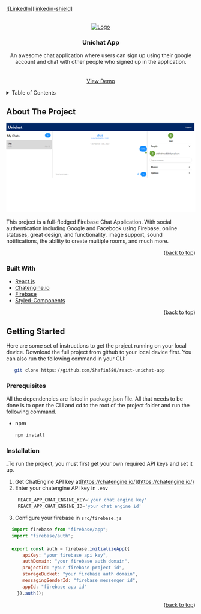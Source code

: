<div id="top"></div>
<!--
*** Thanks for checking out the Best-README-Template. If you have a suggestion
*** that would make this better, please fork the repo and create a pull request
*** or simply open an issue with the tag "enhancement".
*** Don't forget to give the project a star!
*** Thanks again! Now go create something AMAZING! :D
-->



<!-- PROJECT SHIELDS -->
<!--
*** I'm using markdown "reference style" links for readability.
*** Reference links are enclosed in brackets [ ] instead of parentheses ( ).
*** See the bottom of this document for the declaration of the reference variables
*** for contributors-url, forks-url, etc. This is an optional, concise syntax you may use.
*** https://www.markdownguide.org/basic-syntax/#reference-style-links
-->
[![LinkedIn][linkedin-shield]][linkedin-url]



<!-- PROJECT LOGO -->
<br />
<div align="center">
  <a href="https://github.com/Shafin580/react-unichat-app">
    <img src="images/logo.ico" alt="Logo" width="80" height="80">
  </a>

<h3 align="center">Unichat App</h3>

  <p align="center">
    An awesome chat application where users can sign up using their google account and chat with other people who signed up in the application.
    <br />
    <br />
    <br />
    <a href="https://unichatshafindev.netlify.app/">View Demo</a>
  </p>
</div>



<!-- TABLE OF CONTENTS -->
<details>
  <summary>Table of Contents</summary>
  <ol>
    <li>
      <a href="#about-the-project">About The Project</a>
      <ul>
        <li><a href="#built-with">Built With</a></li>
      </ul>
    </li>
    <li>
      <a href="#getting-started">Getting Started</a>
      <ul>
        <li><a href="#prerequisites">Prerequisites</a></li>
        <li><a href="#installation">Installation</a></li>
      </ul>
    </li>
  </ol>
</details>



<!-- ABOUT THE PROJECT -->
## About The Project

[![Product Name Screen Shot][product-screenshot]](https://unichatshafindev.netlify.app/)

This project is a full-fledged Firebase Chat Application. With social authentication including Google and Facebook using Firebase, online statuses, great design, and functionality, image support, sound notifications, the ability to create multiple rooms, and much more.

<p align="right">(<a href="#top">back to top</a>)</p>



### Built With

* [React.js](https://reactjs.org/)
* [Chatengine.io](https://chatengine.io/)
* [Firebase](https://firebase.google.com/)
* [Styled-Components](https://styled-components.com/)

<p align="right">(<a href="#top">back to top</a>)</p>



<!-- GETTING STARTED -->
## Getting Started

Here are some set of instructions to get the project running on your local device. Download the full project from github to your local device first. You can also run the following command in your CLI:

```sh
   git clone https://github.com/Shafin580/react-unichat-app
   ```

### Prerequisites

All the dependencies are listed in package.json file. All that needs to be done is to open the CLI and cd to the root of the project folder and run the following command.
* npm
  ```sh
  npm install
  ```

### Installation

_To run the project, you must first get your own required API keys and set it up.

1. Get ChatEngine API key at[https://chatengine.io/](https://chatengine.io/)
2. Enter your chatengine API key in `.env`
   ```js
    REACT_APP_CHAT_ENGINE_KEY='your chat engine key'
    REACT_APP_CHAT_ENGINE_ID='your chat engine id'
   ```
3. Configure your firebase in `src/firebase.js`
  ```js
    import firebase from "firebase/app";
    import "firebase/auth";

    export const auth = firebase.initializeApp({
        apiKey: "your firebase api key",
        authDomain: "your firebase auth domain",
        projectId: "your firebase project id",
        storageBucket: "your firebase auth domain",
        messagingSenderId: "firebase messenger id",
        appId: "firebase app id"
      }).auth();
   ```

<p align="right">(<a href="#top">back to top</a>)</p>


<!-- MARKDOWN LINKS & IMAGES -->
<!-- https://www.markdownguide.org/basic-syntax/#reference-style-links -->
[linkedin-url]: https://www.linkedin.com/in/shafin-ahmed-790959213/
[product-screenshot]: images/unichatSS.png
